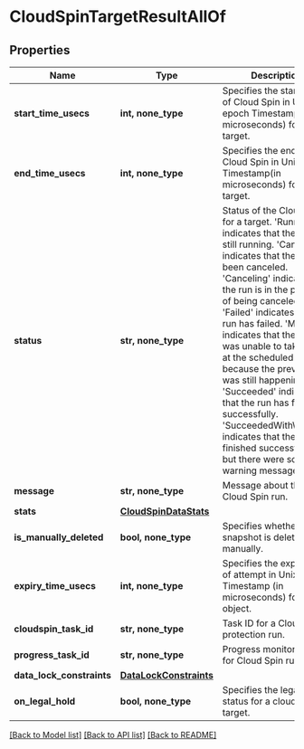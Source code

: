 # CloudSpinTargetResultAllOf


## Properties
Name | Type | Description | Notes
------------ | ------------- | ------------- | -------------
**start_time_usecs** | **int, none_type** | Specifies the start time of Cloud Spin in Unix epoch Timestamp(in microseconds) for a target. | [optional] 
**end_time_usecs** | **int, none_type** | Specifies the end time of Cloud Spin in Unix epoch Timestamp(in microseconds) for a target. | [optional] 
**status** | **str, none_type** | Status of the Cloud Spin for a target. &#39;Running&#39; indicates that the run is still running. &#39;Canceled&#39; indicates that the run has been canceled. &#39;Canceling&#39; indicates that the run is in the process of being canceled. &#39;Failed&#39; indicates that the run has failed. &#39;Missed&#39; indicates that the run was unable to take place at the scheduled time because the previous run was still happening. &#39;Succeeded&#39; indicates that the run has finished successfully. &#39;SucceededWithWarning&#39; indicates that the run finished successfully, but there were some warning messages. | [optional] 
**message** | **str, none_type** | Message about the Cloud Spin run. | [optional] 
**stats** | [**CloudSpinDataStats**](CloudSpinDataStats.md) |  | [optional] 
**is_manually_deleted** | **bool, none_type** | Specifies whether the snapshot is deleted manually. | [optional] 
**expiry_time_usecs** | **int, none_type** | Specifies the expiry time of attempt in Unix epoch Timestamp (in microseconds) for an object. | [optional] 
**cloudspin_task_id** | **str, none_type** | Task ID for a CloudSpin protection run. | [optional] 
**progress_task_id** | **str, none_type** | Progress monitor task id for Cloud Spin run. | [optional] 
**data_lock_constraints** | [**DataLockConstraints**](DataLockConstraints.md) |  | [optional] 
**on_legal_hold** | **bool, none_type** | Specifies the legal hold status for a cloud spin target. | [optional] 

[[Back to Model list]](../README.md#documentation-for-models) [[Back to API list]](../README.md#documentation-for-api-endpoints) [[Back to README]](../README.md)



